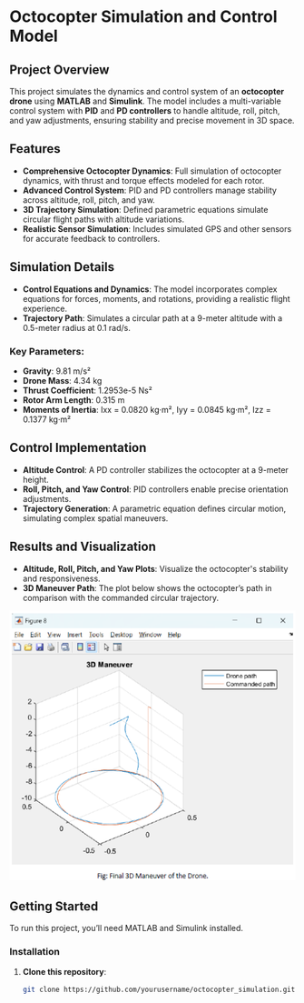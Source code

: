 # Octocopter Simulation and Control Model

## Project Overview
This project simulates the dynamics and control system of an **octocopter drone** using **MATLAB** and **Simulink**. The model includes a multi-variable control system with **PID** and **PD controllers** to handle altitude, roll, pitch, and yaw adjustments, ensuring stability and precise movement in 3D space.

## Features
- **Comprehensive Octocopter Dynamics**: Full simulation of octocopter dynamics, with thrust and torque effects modeled for each rotor.
- **Advanced Control System**: PID and PD controllers manage stability across altitude, roll, pitch, and yaw.
- **3D Trajectory Simulation**: Defined parametric equations simulate circular flight paths with altitude variations.
- **Realistic Sensor Simulation**: Includes simulated GPS and other sensors for accurate feedback to controllers.

## Simulation Details
- **Control Equations and Dynamics**: The model incorporates complex equations for forces, moments, and rotations, providing a realistic flight experience.
- **Trajectory Path**: Simulates a circular path at a 9-meter altitude with a 0.5-meter radius at 0.1 rad/s.

### Key Parameters:
- **Gravity**: 9.81 m/s²
- **Drone Mass**: 4.34 kg
- **Thrust Coefficient**: 1.2953e-5 Ns²
- **Rotor Arm Length**: 0.315 m
- **Moments of Inertia**: Ixx = 0.0820 kg·m², Iyy = 0.0845 kg·m², Izz = 0.1377 kg·m²

## Control Implementation
- **Altitude Control**: A PD controller stabilizes the octocopter at a 9-meter height.
- **Roll, Pitch, and Yaw Control**: PID controllers enable precise orientation adjustments.
- **Trajectory Generation**: A parametric equation defines circular motion, simulating complex spatial maneuvers.

## Results and Visualization
- **Altitude, Roll, Pitch, and Yaw Plots**: Visualize the octocopter's stability and responsiveness.
- **3D Maneuver Path**: The plot below shows the octocopter’s path in comparison with the commanded circular trajectory.

![3D Maneuver Path](./3d_maneuver.png)

## Getting Started
To run this project, you’ll need MATLAB and Simulink installed.

### Installation
1. **Clone this repository**:
   ```bash
   git clone https://github.com/yourusername/octocopter_simulation.git
